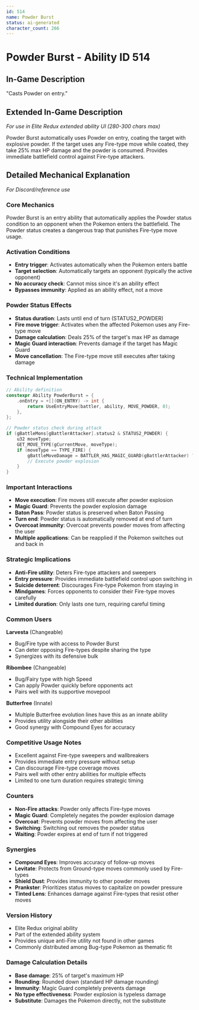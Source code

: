 ```yaml
---
id: 514
name: Powder Burst
status: ai-generated
character_count: 266
---
```


# Powder Burst - Ability ID 514

## In-Game Description
"Casts Powder on entry."

## Extended In-Game Description
*For use in Elite Redux extended ability UI (280-300 chars max)*

Powder Burst automatically uses Powder on entry, coating the target with explosive powder. If the target uses any Fire-type move while coated, they take 25% max HP damage and the powder is consumed. Provides immediate battlefield control against Fire-type attackers.

## Detailed Mechanical Explanation
*For Discord/reference use*

### Core Mechanics
Powder Burst is an entry ability that automatically applies the Powder status condition to an opponent when the Pokemon enters the battlefield. The Powder status creates a dangerous trap that punishes Fire-type move usage.

### Activation Conditions
- **Entry trigger**: Activates automatically when the Pokemon enters battle
- **Target selection**: Automatically targets an opponent (typically the active opponent)
- **No accuracy check**: Cannot miss since it's an ability effect
- **Bypasses immunity**: Applied as an ability effect, not a move

### Powder Status Effects
- **Status duration**: Lasts until end of turn (STATUS2_POWDER)
- **Fire move trigger**: Activates when the affected Pokemon uses any Fire-type move
- **Damage calculation**: Deals 25% of the target's max HP as damage
- **Magic Guard interaction**: Prevents damage if the target has Magic Guard
- **Move cancellation**: The Fire-type move still executes after taking damage

### Technical Implementation
```c
// Ability definition
constexpr Ability PowderBurst = {
    .onEntry = +[](ON_ENTRY) -> int { 
        return UseEntryMove(battler, ability, MOVE_POWDER, 0); 
    },
};

// Powder status check during attack
if (gBattleMons[gBattlerAttacker].status2 & STATUS2_POWDER) {
    u32 moveType;
    GET_MOVE_TYPE(gCurrentMove, moveType);
    if (moveType == TYPE_FIRE) {
        gBattleMoveDamage = BATTLER_HAS_MAGIC_GUARD(gBattlerAttacker) ? 0 : (gBattleMons[gBattlerAttacker].maxHP / 4);
        // Execute powder explosion
    }
}
```

### Important Interactions
- **Move execution**: Fire moves still execute after powder explosion
- **Magic Guard**: Prevents the powder explosion damage
- **Baton Pass**: Powder status is preserved when Baton Passing
- **Turn end**: Powder status is automatically removed at end of turn
- **Overcoat immunity**: Overcoat prevents powder moves from affecting the user
- **Multiple applications**: Can be reapplied if the Pokemon switches out and back in

### Strategic Implications
- **Anti-Fire utility**: Deters Fire-type attackers and sweepers
- **Entry pressure**: Provides immediate battlefield control upon switching in
- **Suicide deterrent**: Discourages Fire-type Pokemon from staying in
- **Mindgames**: Forces opponents to consider their Fire-type moves carefully
- **Limited duration**: Only lasts one turn, requiring careful timing

### Common Users
**Larvesta** (Changeable)
- Bug/Fire type with access to Powder Burst
- Can deter opposing Fire-types despite sharing the type
- Synergizes with its defensive bulk

**Ribombee** (Changeable)
- Bug/Fairy type with high Speed
- Can apply Powder quickly before opponents act
- Pairs well with its supportive movepool

**Butterfree** (Innate)
- Multiple Butterfree evolution lines have this as an innate ability
- Provides utility alongside their other abilities
- Good synergy with Compound Eyes for accuracy

### Competitive Usage Notes
- Excellent against Fire-type sweepers and wallbreakers
- Provides immediate entry pressure without setup
- Can discourage Fire-type coverage moves
- Pairs well with other entry abilities for multiple effects
- Limited to one turn duration requires strategic timing

### Counters
- **Non-Fire attacks**: Powder only affects Fire-type moves
- **Magic Guard**: Completely negates the powder explosion damage
- **Overcoat**: Prevents powder moves from affecting the user
- **Switching**: Switching out removes the powder status
- **Waiting**: Powder expires at end of turn if not triggered

### Synergies
- **Compound Eyes**: Improves accuracy of follow-up moves
- **Levitate**: Protects from Ground-type moves commonly used by Fire-types
- **Shield Dust**: Provides immunity to other powder moves
- **Prankster**: Prioritizes status moves to capitalize on powder pressure
- **Tinted Lens**: Enhances damage against Fire-types that resist other moves

### Version History
- Elite Redux original ability
- Part of the extended ability system
- Provides unique anti-Fire utility not found in other games
- Commonly distributed among Bug-type Pokemon as thematic fit

### Damage Calculation Details
- **Base damage**: 25% of target's maximum HP
- **Rounding**: Rounded down (standard HP damage rounding)
- **Immunity**: Magic Guard completely prevents damage
- **No type effectiveness**: Powder explosion is typeless damage
- **Substitute**: Damages the Pokemon directly, not the substitute
